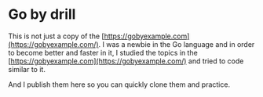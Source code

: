 # Go by drill

This is not just a copy of the [https://gobyexample.com](https://gobyexample.com/).
I was a newbie in the Go language and in order to become better and faster in it, I studied the topics in the [https://gobyexample.com](https://gobyexample.com/) and tried to code similar to it.

And I publish them here so you can quickly clone them and practice.
